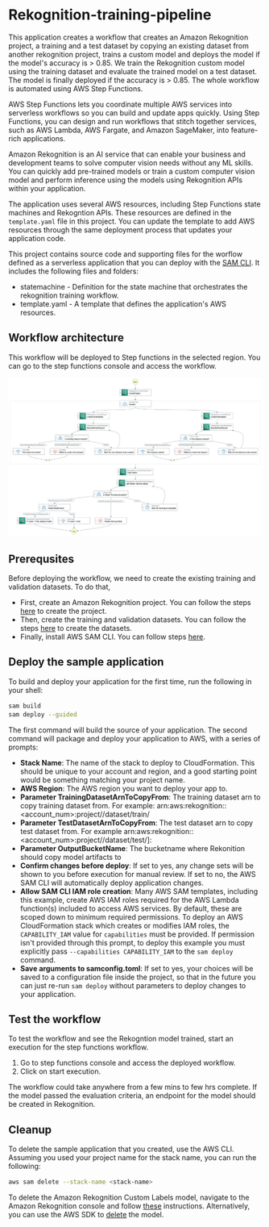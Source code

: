 # Rekognition-training-pipeline

This application creates a workflow that creates an Amazon Rekognition project, a training and a test dataset by copying an existing dataset from another rekognition project, trains a custom model and deploys the model if the model's accuracy is > 0.85. We train the Rekognition custom model using the training dataset and evaluate the trained model on a test dataset. The model is finally deployed if the accuracy is > 0.85. The whole workflow is automated using AWS Step Functions.

AWS Step Functions lets you coordinate multiple AWS services into serverless workflows so you can build and update apps quickly. Using Step Functions, you can design and run workflows that stitch together services, such as AWS Lambda, AWS Fargate, and Amazon SageMaker, into feature-rich applications.

Amazon Rekognition is an AI service that can enable your business and development teams to solve computer vision needs without any ML skills. You can quickly add pre-trained models or train a custom computer vision model and perform inference using the models using Rekognition APIs within your application.

The application uses several AWS resources, including Step Functions state machines and Rekogntion APIs. These resources are defined in the `template.yaml` file in this project. You can update the template to add AWS resources through the same deployment process that updates your application code.

This project contains source code and supporting files for the worflow defined as a serverless application that you can deploy with the [SAM CLI](https://docs.aws.amazon.com/serverless-application-model/latest/developerguide/what-is-sam.html). It includes the following files and folders:

- statemachine - Definition for the state machine that orchestrates the rekognition training workflow.
- template.yaml - A template that defines the application's AWS resources.

## Workflow architecture

This workflow will be deployed to Step functions in the selected region. You can go to the step functions console and access the workflow.

![Architecture](/assets/workflow.jpg)

## Prerequsites

Before deploying the workflow, we need to create the existing training and validation datasets. To do that,

- First, create an Amazon Rekognition project. You can follow the steps [here](https://docs.aws.amazon.com/rekognition/latest/customlabels-dg/mp-create-project.html) to create the project.
- Then, create the training and validation datasets. You can follow the steps [here](https://docs.aws.amazon.com/rekognition/latest/customlabels-dg/creating-datasets.html) to create the datasets.
- Finally, install AWS SAM CLI. You can follow steps [here](https://docs.aws.amazon.com/serverless-application-model/latest/developerguide/install-sam-cli.html).

## Deploy the sample application

To build and deploy your application for the first time, run the following in your shell:

```bash
sam build
sam deploy --guided
```

The first command will build the source of your application. The second command will package and deploy your application to AWS, with a series of prompts:

- **Stack Name**: The name of the stack to deploy to CloudFormation. This should be unique to your account and region, and a good starting point would be something matching your project name.
- **AWS Region**: The AWS region you want to deploy your app to.
- **Parameter TrainingDatasetArnToCopyFrom**: The training dataset arn to copy training dataset from. For example: arn:aws:rekognition:<aws-region>:<account_num>:project/<project-name>/dataset/train/<dataset-unique-number>
- **Parameter TestDatasetArnToCopyFrom**: The test dataset arn to copy test dataset from. For example arn:aws:rekognition:<aws-region>:<account_num>:project/<project-name>/dataset/test/<dataset-unique-number>]:
- **Parameter OutputBucketName**: The bucketname where Rekonition should copy model artifacts to
- **Confirm changes before deploy**: If set to yes, any change sets will be shown to you before execution for manual review. If set to no, the AWS SAM CLI will automatically deploy application changes.
- **Allow SAM CLI IAM role creation**: Many AWS SAM templates, including this example, create AWS IAM roles required for the AWS Lambda function(s) included to access AWS services. By default, these are scoped down to minimum required permissions. To deploy an AWS CloudFormation stack which creates or modifies IAM roles, the `CAPABILITY_IAM` value for `capabilities` must be provided. If permission isn't provided through this prompt, to deploy this example you must explicitly pass `--capabilities CAPABILITY_IAM` to the `sam deploy` command.
- **Save arguments to samconfig.toml**: If set to yes, your choices will be saved to a configuration file inside the project, so that in the future you can just re-run `sam deploy` without parameters to deploy changes to your application.

## Test the workflow

To test the workflow and see the Rekogntion model trained, start an execution for the step functions workflow.

1. Go to step functions console and access the deployed workflow.
2. Click on start execution.

The workflow could take anywhere from a few mins to few hrs complete. If the model passed the evaluation criteria, an endpoint for the model should be created in Rekognition.

## Cleanup

To delete the sample application that you created, use the AWS CLI. Assuming you used your project name for the stack name, you can run the following:

```bash
aws sam delete --stack-name <stack-name>
```

To delete the Amazon Rekognition Custom Labels model, navigate to the Amazon Rekognition console and follow [these](https://docs.aws.amazon.com/rekognition/latest/customlabels-dg/tm-delete-model.html#tm-delete-model-console) instructions. Alternatively, you can use the AWS SDK to [delete](https://docs.aws.amazon.com/rekognition/latest/customlabels-dg/tm-delete-model.html#tm-delete-model-sdk) the model.
